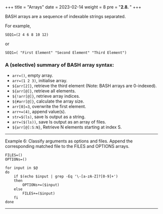 +++
title = "Arrays"
date = 2023-02-14
weight = 8
pre = "<b>2.8. </b>"
+++

BASH arrays are a sequence of indexable strings separated.

For example,

	SEQ1=(2 4 6 8 10 12)
or

	SEQ1=( "First Element" "Second Element" "Third Element")

### A (selective) summary of BASH array syntax:

* `arr=()`, 	 empty array.
* `arr=(1 2 3)`, 	 initialise array.
* `${arr[2]}`, 	 retrieve the third element (Note: BASH arrays are 0-indexed).
* `${arr[@]}`, 	retrieve all elements.
* `${!arr[@]}`, 	 retrieve array indices.
* `${#arr[@]}`, 	 calculate the array size.
* `arr[0]=3`, 	 overwrite the first element.
* `arr+=(4)`, 	 append value(s).
* `str=$(ls)`, 	 save ls output as a string.
* `arr=($(ls))`, 	 save ls output as an array of files.
* `${arr[@]:S:N}`, 	 Retrieve N elements starting at index S.
___

Example 6: Classify arguments as options and files. Append the corresponding matched file to the FILES and OPTIONS arrays.

	FILES=()
	OPTIONs=()

	for input in $@
	do
		if $(echo $input | grep -Eq '\-[a-zA-Z]?[0-9]+')
		then
			OPTIONs+=($input)
		else
			FILES+=($input)
		fi
	done
___

